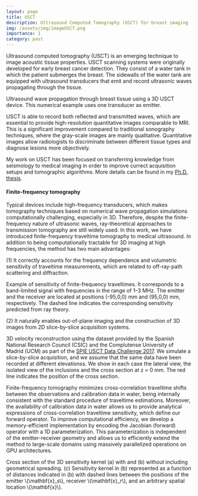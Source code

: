 ```yaml
---
layout: page
title: USCT
description: Ultrasound Computed Tomography (USCT) for breast imaging
img: /assets/img/imageUSCT.png
importance: 1
category: past
---
```


Ultrasound computed tomography (USCT) is an emerging technique to image acoustic tissue properties. USCT scanning systems were originally developed for early breast cancer detection. They consist of a water tank in which the patient submerges the breast. The sidewalls of the water tank are equipped with ultrasound transducers that emit and record ultrasonic waves propagating through the tissue. 

<div class="row justify-content-center">
    <div class="col-sm-8 mt-3 mt-md-0">
        <img class="img-fluid rounded z-depth-1" src="{{ '/assets/img/imageUSCT.png' | relative_url }}" alt="" title="USCT device"/>
    </div>
</div>
<div class="caption">
Ultrasound wave propagation through breast tissue using a 3D USCT device. This numerical example uses one transducer as emitter.
</div>


USCT is able to record both reflected and transmitted waves, which are essential to provide high-resolution quantitative images comparable to MRI. This is a significant improvement compared to traditional sonography techniques, where the gray-scale images are mainly qualitative. Quantitative images allow radiologists to discriminate between different tissue types and diagnose lesions more objectively.

My work on USCT has been focused on transferring knowledge from seismology to medical imaging in order to improve currect acquisition setups and tomographic algorithms. More details can be found in my [Ph.D. thesis](https://www.research-collection.ethz.ch/handle/20.500.11850/416172).

<!--<h4> Optimal experimental design </h4>-->


<h4> Finite-frequency tomography </h4>

Typical devices include high-frequency transducers, which makes tomography techniques based on numerical wave propagation simulations computationally challenging, especially in 3D. Therefore, despite the finite-frequency nature of ultrasonic waves, ray-theoretical approaches to transmission tomography are still widely used. In this work, we have introduced finite-frequency traveltime tomography to medical ultrasound. In addition to being computationally tractable for 3D imaging at high frequencies, the method has two main advantages:

(1) It correctly accounts for the frequency dependence and volumetric sensitivity of traveltime measurements, which are related to off-ray-path scattering and diffraction. 

<div class="row justify-content-center">
    <div class="col-sm-8 mt-3 mt-md-0">
        <img class="img-fluid rounded z-depth-1" src="{{ '/assets/img/Sensitivity_kernel_1event.png' | relative_url }}" alt="" title="Sensitivity of finite-frequency traveltimes"/>
    </div>
</div>
<div class="caption">
    Example of sensitivity of finite-frequency traveltimes. It corresponds to a band-limited signal with frequencies in the range of 1–3 MHz. The emitter and the receiver are located at positions (-95,0,0) mm and (95,0,0) mm, respectively. The dashed line indicates the corresponding sensitivity predicted from ray theory.
</div>

(2) It naturally enables out-of-plane imaging and the construction of 3D images from 2D slice-by-slice acquisition systems.


<div class="row justify-content-center">
    <div class="col-sm-8 mt-3 mt-md-0">
        <img class="img-fluid rounded z-depth-1" src="{{ '/assets/img/FFtomo_3Drec.png' | relative_url }}" alt="" title="3D reconstruction"/>
    </div>
</div>
<div class="caption">
    3D velocity reconstruction using the dataset provided by the Spanish National Research Council (CSIC) and the Complutense University of Madrid (UCM) as part of the <a href="http://ipeusctdb1.ipe.kit.edu/~usct/challenge/?page_id=183">SPIE USCT Data Challenge 2017</a>. We simulate a slice-by-slice acquisition, and we assume that the same data have been recorded at different elevationss. We show in each case the lateral view, the isolated view of the inclusions and the cross section at z = 0 mm. The red line indicates the position of the cross section.
</div>

Finite-frequency tomography minimizes cross-correlation traveltime shifts between the observations and calibration data in water, being internally consistent with the standard procedure of traveltime estimations. Moreover, the availability of calibration data in water allows us to provide analytical expressions of cross-correlation traveltime sensitivity, which define our forward operator.
To improve computational efficiency, we develop a memory-efficient implementation by encoding the Jacobian (forward) operator with a 1D parameterization. This parameterization is independent of the emitter-receiver geometry and allows us to efficiently extend the method to large-scale domains using massively parallelized operations on GPU architectures. 


<div class="row justify-content-center">
    <div class="col-sm-8 mt-3 mt-md-0">
        <img class="img-fluid rounded z-depth-1" src="{{ '/assets/img/FFtomo_parameterization.png' | relative_url }}" alt="" title="Parameterization"/>
    </div>
</div>
<div class="caption">
Cross section of the 3D sensitivity kernel (a) with and (b) without including geometrical spreading. (c) Sensitivity kernel in (b) represented as a function of distances indicated in (b) with dashed lines between the positions of the emitter \(\mathbf{x}_s\), receiver \(\mathbf{x}_r\), and an arbitrary spatial location \(\mathbf{x}\).
</div>


